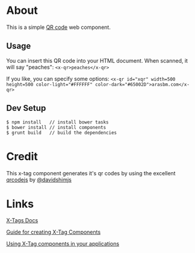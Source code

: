 # About
This is a simple [QR code](http://en.wikipedia.org/wiki/QR_code) web component.

## Usage

You can insert this QR code into your HTML document. When scanned, it will say "peaches":
  `<x-qr>peaches</x-qr>`

If you like, you can specify some options:
  `<x-qr id="xqr" width=500 height=500 color-light="#FFFFFF" color-dark="#65002D">arasbm.com</x-qr>`

## Dev Setup

```
$ npm install	// install bower tasks
$ bower install	// install components
$ grunt build   // build the dependencies

```

# Credit
This x-tag component generates it's qr codes by using the excellent [qrcodejs](http://davidshimjs.github.io/qrcodejs/) by [@davidshimjs](https://github.com/davidshimjs)

# Links
[X-Tags Docs](http://x-tags.org/docs)

[Guide for creating X-Tag Components](https://github.com/x-tag/core/wiki/Creating-X-Tag-Components)

[Using X-Tag components in your applications](https://github.com/x-tag/core/wiki/Using-our-Web-Components-in-Your-Application)


